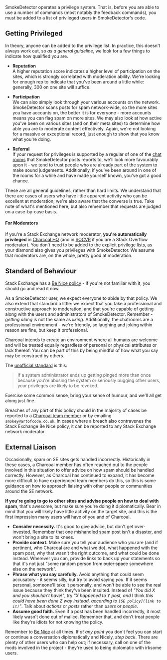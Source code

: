 SmokeDetector operates a privilege system. That is, before you are able to use a number of commands (most notably the feedback commands), you must be added to a list of privileged users in SmokeDetector's code. 

## Getting Privileged
In theory, anyone can be added to the privilege list. In practice, this doesn't always work out, so *as a general guideline*, we look for a few things to indicate how qualified you are.

- **Reputation**  
  A higher reputation score indicates a higher level of participation on the sites, which is strongly correlated with moderation ability. We're looking for enough rep to indicate that you've been around a little while: generally, 300 on one site will suffice.

- **Participation**  
  We can also simply look through your various accounts on the network. SmokeDetector scans posts for spam network-wide, so the more sites you have accounts on, the better it is for everyone - more accounts means you can flag spam on more sites. We may also look at how active you've been on various sites (and on their meta sites) to determine how able you are to moderate content effectively. Again, we're not looking for a massive or exceptional record, just enough to show that you know what you're doing.

- **Referral**  
  If your request for privileges is supported by a regular of one of the [chat rooms](https://github.com/Charcoal-SE/SmokeDetector/wiki/Chat-Rooms) that SmokeDetector posts reports to, we'll look more favourably upon it - we tend to trust people who are already part of the system to make sound judgements. Additionally, if you've been around in one of the rooms for a while and have made yourself known, you've got a good chance.

These are all general guidelines, rather than hard limits. We understand that there are cases of users who have little apparent activity who can be excellent at moderation; we're also aware that the converse is true. Take note of what's mentioned here, but also remember that requests are judged on a case-by-case basis.

#### For Moderators
If you're a Stack Exchange network moderator, **you're automatically privileged** in [Charcoal HQ](http://chat.stackexchange.com/rooms/11540/charcoal-hq) (and in [SOCVR](http://chat.stackoverflow.com/rooms/41570/so-close-vote-reviewers) if you are a Stack Overflow moderator). You don't need to be added to the explicit privilege lists, as your diamond also gives you privileges with SmokeDetector. We assume that moderators are, on the whole, pretty good at moderation.

## Standard of Behaviour
Stack Exchange has a [Be Nice policy](http://meta.stackexchange.com/help/be-nice) - if you're not familiar with it, you should go and read it now.

As a SmokeDetector user, we expect everyone to abide by that policy. We also extend that standard a little: we expect that you take a professional and constructive approach to moderation, and that you're capable of getting along with the users and administrators of SmokeDetector. Remember - *getting along* is not the same as *liking*. Additionally, the chatrooms are a professional environment - we're friendly, so laughing and joking within reason are fine, but keep it professional.

Charcoal intends to create an environment where all humans are welcome and will be treated equally regardless of personal or physical attributes or lack thereof. You can be part of this by being mindful of how what you say may be construed by others.

The [unofficial standard](http://chat.stackexchange.com/transcript/message/29760077#29760077) is this:

> If a system administrator ends up getting pinged more than once because you're abusing the system or seriously bugging other users, your privileges are likely to be revoked.

Exercise some common sense, bring your sense of humour, and we'll all get along just fine.

Breaches of any part of this policy should in the majority of cases be reported to a [Charcoal team member](https://github.com/orgs/Charcoal-SE/people) or by emailing `smokey@artofcode.co.uk`. In cases where a breach also contravenes the Stack Exchange Be Nice policy, it can be reported to any Stack Exchange network moderator.

## External Liaison
Occasionally, spam on SE sites gets handled incorrectly. Historically in these cases, a Charcoal member has often reached out to the people involved in this situation to offer advice on how spam should be handled correctly. However, as Charcoal has continued to expand, it has become more difficult to have experienced team members do this, so this is some guidance on how to approach liaising with other people or communities around the SE network.

**If you're going to go to other sites and advise people on how to deal with spam**, that's awesome, but make sure you're doing it diplomatically. Bear in mind that you will likely have little activity on the target site, and this is the first impression many users will have of you and of Charcoal.

- **Consider necessity.** It's good to give advice, but don't get over-invested. Remember that one mishandled spam post isn't a disaster, and won't bring a site to its knees.
- **Provide context.** Make sure you tell your audience who *you* are (and if pertinent, who Charcoal are and what we do), what happened with the spam post, why that wasn't the right outcome, and what could be done instead. Wherever you can, provide links to back up your statements so that it's not just "some random person from <strike>outer space</strike> somewhere else on the network".
- **Phrase what you say carefully.** Avoid anything that could seem accusatory - it seems silly, but try to avoid saying *you*. If it seems personal, someone'll take it personally, and won't be able to see the real issue because they think they've been insulted. Instead of *"You did X and you shouldn't have!"*, try *"X happened to Y post, and* I think *this could have been done Z way instead, according to `[SE policy](link to it)`"*. Talk about *actions* or *posts* rather than *users* or *people*.
- **Assume good faith.** Even if a post has been handled incorrectly, it most likely wasn't done out of malice. Remember that, and don't treat people like they're idiots for not knowing the policy.

Remember to [Be Nice](http://meta.stackexchange.com/help/be-nice) at all times. If *at any point* you don't feel you can start or continue a conversation diplomatically and Nicely, *step back*. There are plenty of other users who can help out; if necessary, call on one of the mods involved in the project - they're used to being diplomatic with irksome users.